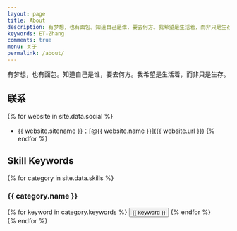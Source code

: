 ```yaml
---
layout: page
title: About
description: 有梦想，也有面包。知道自己是谁，要去何方。我希望是生活着，而非只是生存。
keywords: ET-Zhang
comments: true
menu: 关于
permalink: /about/
---
```


有梦想，也有面包。知道自己是谁，要去何方。我希望是生活着，而非只是生存。

## 联系

{% for website in site.data.social %}
* {{ website.sitename }}：[@{{ website.name }}]({{ website.url }})
{% endfor %}

## Skill Keywords

{% for category in site.data.skills %}
### {{ category.name }}
<div class="btn-inline">
{% for keyword in category.keywords %}
<button class="btn btn-outline" type="button">{{ keyword }}</button>
{% endfor %}
</div>
{% endfor %}

